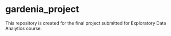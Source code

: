 # gardenia_project
This repository is created for the final project submitted for Exploratory Data Analytics course.
